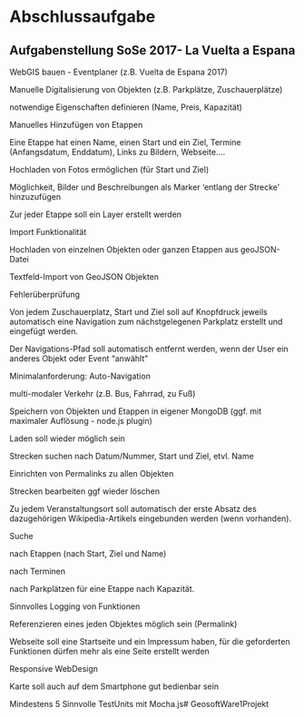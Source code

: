 # Abschlussaufgabe

## Aufgabenstellung SoSe 2017- La Vuelta a Espana

WebGIS bauen - Eventplaner (z.B. Vuelta de Espana 2017)

Manuelle Digitalisierung von Objekten (z.B. Parkplätze, Zuschauerplätze)

notwendige Eigenschaften definieren (Name, Preis, Kapazität)

Manuelles Hinzufügen von Etappen

Eine Etappe hat einen Name, einen Start und ein Ziel, Termine (Anfangsdatum, Enddatum), Links zu Bildern, Webseite....

Hochladen von Fotos ermöglichen (für Start und Ziel)

Möglichkeit, Bilder und Beschreibungen als Marker ‘entlang der Strecke’ hinzuzufügen

Zur jeder Etappe soll ein Layer erstellt werden

Import Funktionalität

Hochladen von einzelnen Objekten oder ganzen Etappen aus geoJSON-Datei

Textfeld-Import von GeoJSON Objekten

Fehlerüberprüfung

Von jedem Zuschauerplatz, Start und Ziel soll auf Knopfdruck jeweils automatisch eine Navigation zum nächstgelegenen Parkplatz erstellt und eingefügt werden.

Der Navigations-Pfad soll automatisch entfernt werden, wenn der User ein anderes Objekt oder Event “anwählt”

Minimalanforderung: Auto-Navigation

multi-modaler Verkehr (z.B. Bus, Fahrrad, zu Fuß)

Speichern von Objekten und Etappen in eigener MongoDB (ggf. mit maximaler Auflösung - node.js plugin)

Laden soll wieder möglich sein

Strecken suchen nach Datum/Nummer, Start und Ziel, etvl. Name

Einrichten von Permalinks zu allen Objekten

Strecken bearbeiten ggf wieder löschen

Zu jedem Veranstaltungsort soll automatisch der erste Absatz des dazugehörigen Wikipedia-Artikels eingebunden werden (wenn vorhanden).

Suche

nach Etappen (nach Start, Ziel und Name)

nach Terminen

nach Parkplätzen für eine Etappe nach Kapazität.

Sinnvolles Logging von Funktionen

Referenzieren eines jeden Objektes möglich sein (Permalink)

Webseite soll eine Startseite und ein Impressum haben, für die geforderten Funktionen dürfen mehr als eine Seite erstellt werden

Responsive WebDesign

Karte soll auch auf dem Smartphone gut bedienbar sein

Mindestens 5 Sinnvolle TestUnits mit Mocha.js# GeosoftWare1Projekt
